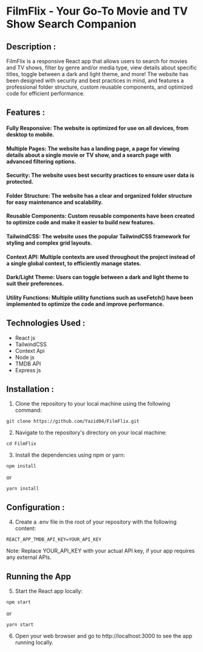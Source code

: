 # FilmFlix - Your Go-To Movie and TV Show Search Companion

## Description : 
FilmFlix is a responsive React app that allows users to search for movies and TV shows, filter by genre and/or media type, view details about specific titles, toggle between a dark and light theme, and more! The website has been designed with security and best practices in mind, and features a professional folder structure, custom reusable components, and optimized code for efficient performance.    
   
   
   
  ## Features : 
  #### Fully Responsive: The website is optimized for use on all devices, from desktop to mobile.
  ####  Multiple Pages: The website has a landing page, a page for viewing details about a single movie or TV show, and a search page with advanced filtering options.   
  ####  Security: The website uses best security practices to ensure user data is protected.  
  ####  Folder Structure: The website has a clear and organized folder structure for easy maintenance and scalability.  
  ####  Reusable Components: Custom reusable components have been created to optimize code and make it easier to build new features.  
  #### TailwindCSS: The website uses the popular TailwindCSS framework for styling and complex grid layouts.  
  ####  Context API: Multiple contexts are used throughout the project instead of a single global context, to efficiently manage states.  
  ####  Dark/Light Theme: Users can toggle between a dark and light theme to suit their preferences.  
  ####  Utility Functions: Multiple utility functions such as useFetch() have been implemented to optimize the code and improve performance.  
   
   
   
  ## Technologies Used :
  * React js
  * TailwindCSS
  * Context Api
  * Node js
  * TMDB API
  * Express js


  ## Installation :
  1. Clone the repository to your local machine using the following command:  
  ```  
  git clone https://github.com/Yazid04/FilmFlix.git
  ```  
  2. Navigate to the repository's directory on your local machine:
  ```  
  cd FilmFlix    
  ```  
  3. Install the dependencies using npm or yarn:   
  ```  
  npm install  
  ```  
   or  
   ```  
   yarn install  
   ```  

  ## Configuration :
  4. Create a .env file in the root of your repository with the following content:
  ```
  REACT_APP_TMDB_API_KEY=YOUR_API_KEY
  ```
  Note: Replace YOUR_API_KEY with your actual API key, if your app requires any external APIs.
  
  ## Running the App
  5. Start the React app locally:
  ```
  npm start
  ```
  or 
  ```
  yarn start
  ```
  6. Open your web browser and go to http://localhost:3000 to see the app running locally.
